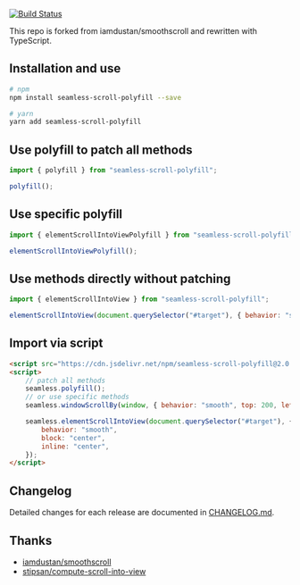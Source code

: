 [![Build Status](https://travis-ci.org/magic-akari/seamless-scroll-polyfill.svg?branch=master)](https://travis-ci.org/magic-akari/seamless-scroll-polyfill)

This repo is forked from iamdustan/smoothscroll and rewritten with TypeScript.

## Installation and use

```sh
# npm
npm install seamless-scroll-polyfill --save

# yarn
yarn add seamless-scroll-polyfill
```

## Use polyfill to patch all methods

```js
import { polyfill } from "seamless-scroll-polyfill";

polyfill();
```

## Use specific polyfill

```js
import { elementScrollIntoViewPolyfill } from "seamless-scroll-polyfill";

elementScrollIntoViewPolyfill();
```

## Use methods directly without patching

```js
import { elementScrollIntoView } from "seamless-scroll-polyfill";

elementScrollIntoView(document.querySelector("#target"), { behavior: "smooth", block: "center", inline: "center" });
```

## Import via script

```html
<script src="https://cdn.jsdelivr.net/npm/seamless-scroll-polyfill@2.0.0/lib/bundle.min.js"></script>
<script>
    // patch all methods
    seamless.polyfill();
    // or use specific methods
    seamless.windowScrollBy(window, { behavior: "smooth", top: 200, left: 0 });

    seamless.elementScrollIntoView(document.querySelector("#target"), {
        behavior: "smooth",
        block: "center",
        inline: "center",
    });
</script>
```

## Changelog

Detailed changes for each release are documented in [CHANGELOG.md](./CHANGELOG.md).

## Thanks

-   [iamdustan/smoothscroll](https://github.com/iamdustan/smoothscroll)
-   [stipsan/compute-scroll-into-view](https://github.com/stipsan/compute-scroll-into-view)

